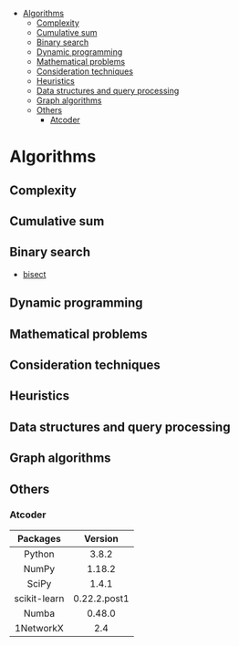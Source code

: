 - [Algorithms](#algorithms)
  - [Complexity](#complexity)
  - [Cumulative sum](#cumulative-sum)
  - [Binary search](#binary-search)
  - [Dynamic programming](#dynamic-programming)
  - [Mathematical problems](#mathematical-problems)
  - [Consideration techniques](#consideration-techniques)
  - [Heuristics](#heuristics)
  - [Data structures and query processing](#data-structures-and-query-processing)
  - [Graph algorithms](#graph-algorithms)
  - [Others](#others)
    - [Atcoder](#atcoder)

# Algorithms
## Complexity
## Cumulative sum
## Binary search

- [bisect](https://docs.python.org/ja/3/library/bisect.html)

## Dynamic programming
## Mathematical problems
## Consideration techniques
## Heuristics
## Data structures and query processing
## Graph algorithms

## Others

### Atcoder

| Packages | Version |
|:--------:|:-------:|
|  Python   |  3.8.2  |
|  NumPy    |      1.18.2 |
|  SciPy    |      1.4.1 |
|  scikit-learn |  0.22.2.post1 |
|  Numba    |      0.48.0 |
|  1NetworkX    |   2.4 |

